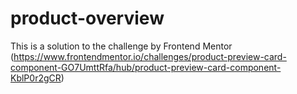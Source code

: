 # product-overview
This is a solution to the challenge by Frontend Mentor (https://www.frontendmentor.io/challenges/product-preview-card-component-GO7UmttRfa/hub/product-preview-card-component-KblP0r2gCR)
